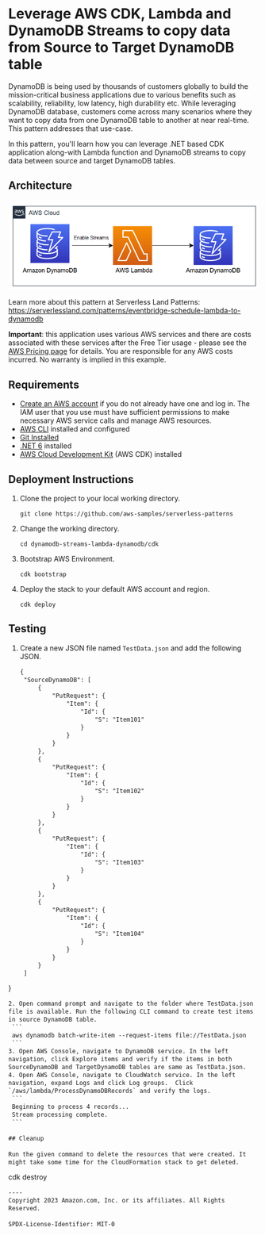 # Leverage AWS CDK, Lambda and DynamoDB Streams to copy data from Source to Target DynamoDB table

DynamoDB is being used by thousands of customers globally to build the mission-critical business applications due to various benefits such as scalability, reliability, low latency, high durability etc. While leveraging DynamoDB database, customers come across many scenarios where they want to copy data from one DynamoDB table to another at near real-time. This pattern addresses that use-case. 

In this pattern, you'll learn how you can leverage .NET based CDK application along-with Lambda function and DynamoDB streams to copy data between source and target DynamoDB tables.

## Architecture 
![architecture diagram](images/architecture.png)

Learn more about this pattern at Serverless Land Patterns: https://serverlessland.com/patterns/eventbridge-schedule-lambda-to-dynamodb

**Important**: this application uses various AWS services and there are costs associated with these services after the Free Tier usage - please see the [AWS Pricing page](https://aws.amazon.com/pricing/) for details. You are responsible for any AWS costs incurred. No warranty is implied in this example.

## Requirements

* [Create an AWS account](https://portal.aws.amazon.com/gp/aws/developer/registration/index.html) if you do not already have one and log in. The IAM user that you use must have sufficient permissions to make necessary AWS service calls and manage AWS resources.
* [AWS CLI](https://docs.aws.amazon.com/cli/latest/userguide/install-cliv2.html) installed and configured
* [Git Installed](https://git-scm.com/book/en/v2/Getting-Started-Installing-Git)
* [.NET 6](https://dotnet.microsoft.com/en-us/download/dotnet/7.0) installed
* [AWS Cloud Development Kit](https://docs.aws.amazon.com/cdk/latest/guide/cli.html) (AWS CDK) installed

## Deployment Instructions

1. Clone the project to your local working directory.
    ```
    git clone https://github.com/aws-samples/serverless-patterns
    ```
2. Change the working directory.
    ```
    cd dynamodb-streams-lambda-dynamodb/cdk
    ```
3. Bootstrap AWS Environment.
    ```
    cdk bootstrap
    ```
4. Deploy the stack to your default AWS account and region.
    ```
    cdk deploy
    ```

## Testing

1. Create a new JSON file named `TestData.json` and add the following JSON.

   ```
   {
    "SourceDynamoDB": [
        {
            "PutRequest": {
                "Item": {
                    "Id": {
                        "S": "Item101"
                    }
                }
            }
        },
        {
            "PutRequest": {
                "Item": {
                    "Id": {
                        "S": "Item102"
                    }
                }
            }
        },
        {
            "PutRequest": {
                "Item": {
                    "Id": {
                        "S": "Item103"
                    }
                }
            }
        },
        {
            "PutRequest": {
                "Item": {
                    "Id": {
                        "S": "Item104"
                    }
                }
            }
        }
    ]
}
   ```
2. Open command prompt and navigate to the folder where TestData.json file is available. Run the following CLI command to create test items in source DynamoDB table.
    ```
    aws dynamodb batch-write-item --request-items file://TestData.json
    ```
3. Open AWS Console, navigate to DynamoDB service. In the left navigation, click Explore items and verify if the items in both SourceDynamoDB and TargetDynamoDB tables are same as TestData.json.
4. Open AWS Console, navigate to CloudWatch service. In the left navigation, expand Logs and click Log groups.  Click `/aws/lambda/ProcessDynamoDBRecords` and verify the logs. 
    ```
    Beginning to process 4 records...
    Stream processing complete.
    ```

## Cleanup

Run the given command to delete the resources that were created. It might take some time for the CloudFormation stack to get deleted.
```
cdk destroy
```
----
Copyright 2023 Amazon.com, Inc. or its affiliates. All Rights Reserved.

SPDX-License-Identifier: MIT-0